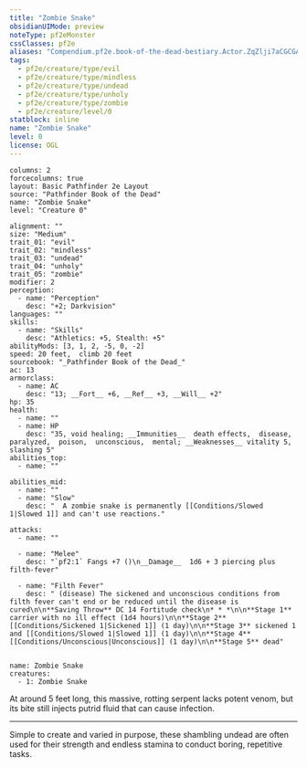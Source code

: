```yaml
---
title: "Zombie Snake"
obsidianUIMode: preview
noteType: pf2eMonster
cssClasses: pf2e
aliases: "Compendium.pf2e.book-of-the-dead-bestiary.Actor.ZqZlji7aCGCGATMP" 
tags:
  - pf2e/creature/type/evil
  - pf2e/creature/type/mindless
  - pf2e/creature/type/undead
  - pf2e/creature/type/unholy
  - pf2e/creature/type/zombie
  - pf2e/creature/level/0
statblock: inline
name: "Zombie Snake"
level: 0
license: OGL
---
```


```statblock
columns: 2
forcecolumns: true
layout: Basic Pathfinder 2e Layout
source: "Pathfinder Book of the Dead"
name: "Zombie Snake"
level: "Creature 0"

alignment: ""
size: "Medium"
trait_01: "evil"
trait_02: "mindless"
trait_03: "undead"
trait_04: "unholy"
trait_05: "zombie"
modifier: 2
perception:
  - name: "Perception"
    desc: "+2; Darkvision"
languages: ""
skills:
  - name: "Skills"
    desc: "Athletics: +5, Stealth: +5"
abilityMods: [3, 1, 2, -5, 0, -2]
speed: 20 feet,  climb 20 feet
sourcebook: "_Pathfinder Book of the Dead_"
ac: 13
armorclass:
  - name: AC
    desc: "13; __Fort__ +6, __Ref__ +3, __Will__ +2"
hp: 35
health:
  - name: ""
  - name: HP
    desc: "35, void healing; __Immunities__  death effects,  disease,  paralyzed,  poison,  unconscious,  mental; __Weaknesses__ vitality 5, slashing 5"
abilities_top:
  - name: ""

abilities_mid:
  - name: ""
  - name: "Slow"
    desc: "  A zombie snake is permanently [[Conditions/Slowed 1|Slowed 1]] and can't use reactions."

attacks:
  - name: ""

  - name: "Melee"
    desc: "`pf2:1` Fangs +7 ()\n__Damage__  1d6 + 3 piercing plus filth-fever"

  - name: "Filth Fever"
    desc: " (disease) The sickened and unconscious conditions from filth fever can't end or be reduced until the disease is cured\n\n**Saving Throw** DC 14 Fortitude check\n* * *\n\n**Stage 1** carrier with no ill effect (1d4 hours)\n\n**Stage 2** [[Conditions/Sickened 1|Sickened 1]] (1 day)\n\n**Stage 3** sickened 1 and [[Conditions/Slowed 1|Slowed 1]] (1 day)\n\n**Stage 4** [[Conditions/Unconscious|Unconscious]] (1 day)\n\n**Stage 5** dead"
 
```

```encounter-table
name: Zombie Snake
creatures:
  - 1: Zombie Snake
```



At around 5 feet long, this massive, rotting serpent lacks potent venom, but its bite still injects putrid fluid that can cause infection.

* * *

Simple to create and varied in purpose, these shambling undead are often used for their strength and endless stamina to conduct boring, repetitive tasks.

